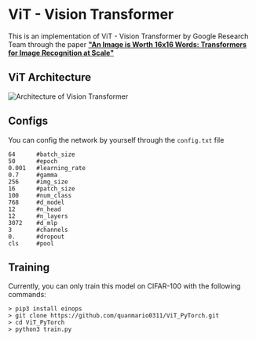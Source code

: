 ﻿# ViT - Vision Transformer

This is an implementation of ViT - Vision Transformer by Google Research Team through the paper [**"An Image is Worth 16x16 Words: Transformers for Image Recognition at Scale"**](https://arxiv.org/abs/2010.11929)


## ViT Architecture
![Architecture of Vision Transformer](https://neurohive.io/wp-content/uploads/2020/10/rsz_cov.png)

## Configs
You can config the network by yourself through the `config.txt` file

```
64 		#batch_size
50 		#epoch
0.001 	#learning_rate
0.7 	#gamma
256 	#img_size
16 		#patch_size
100		#num_class
768		#d_model
12		#n_head
12		#n_layers
3072	#d_mlp
3		#channels
0.	  	#dropout
cls		#pool
```

## Training
Currently, you can only train this model on CIFAR-100 with the following commands:

`> pip3 install einops`\
`> git clone https://github.com/quanmario0311/ViT_PyTorch.git`\
`> cd ViT_PyTorch`\
`> python3 train.py`
